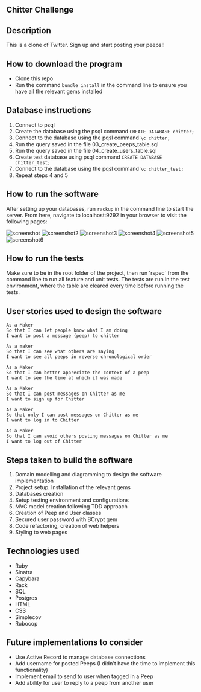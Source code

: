 ## Chitter Challenge

Description
-------

This is a clone of Twitter. Sign up and start posting your peeps!!

How to download the program
----

* Clone this repo
* Run the command `bundle install` in the command line to ensure you have all the relevant gems installed

Database instructions
----

1. Connect to psql
2. Create the database using the psql command `CREATE DATABASE chitter;`
3. Connect to the database using the pqsl command `\c chitter;`
4. Run the query saved in the file 03_create_peeps_table.sql
5. Run the query saved in the file 04_create_users_table.sql
6. Create test database using psql command `CREATE DATABASE chitter_test;`
7. Connect to the database using the pqsl command `\c chitter_test;`
8. Repeat steps 4 and 5

How to run the software
-----
After setting up your databases, run `rackup` in the command line to start the server. From here, navigate to localhost:9292 in your browser to visit the following pages:

![screenshot](https://github.com/valentina-maggio/chitter-challenge/blob/main/public/screenshots/01_welcome.png?raw=true)
![screenshot2](https://github.com/valentina-maggio/chitter-challenge/blob/main/public/screenshots/02_sign_in.png?raw=true)
![screenshot3](https://github.com/valentina-maggio/chitter-challenge/blob/main/public/screenshots/03_sign_up.png?raw=true)
![screenshot4](https://github.com/valentina-maggio/chitter-challenge/blob/main/public/screenshots/04_chitter_page.png?raw=true)
![screenshot5](https://github.com/valentina-maggio/chitter-challenge/blob/main/public/screenshots/05_new_peep.png?raw=true)
![screenshot6](https://github.com/valentina-maggio/chitter-challenge/blob/main/public/screenshots/06_sign_out.png?raw=true)

How to run the tests
-----
Make sure to be in the root folder of the project, then run 'rspec' from the command line to run all feature and unit tests. 
The tests are run in the test environment, where the table are cleared every time before running the tests.

User stories used to design the software
-------

```
As a Maker
So that I can let people know what I am doing  
I want to post a message (peep) to chitter

As a maker
So that I can see what others are saying  
I want to see all peeps in reverse chronological order

As a Maker
So that I can better appreciate the context of a peep
I want to see the time at which it was made

As a Maker
So that I can post messages on Chitter as me
I want to sign up for Chitter

As a Maker
So that only I can post messages on Chitter as me
I want to log in to Chitter

As a Maker
So that I can avoid others posting messages on Chitter as me
I want to log out of Chitter
```

Steps taken to build the software
-------

1. Domain modelling and diagramming to design the software implementation
2. Project setup. Installation of the relevant gems
3. Databases creation
4. Setup testing environment and configurations
5. MVC model creation following TDD approach
6. Creation of Peep and User classes
7. Secured user password with BCrypt gem
8. Code refactoring, creation of web helpers
9. Styling to web pages

Technologies used
-----
* Ruby
* Sinatra
* Capybara
* Rack
* SQL
* Postgres
* HTML
* CSS
* Simplecov
* Rubocop

Future implementations to consider
-----
* Use Active Record to manage database connections
* Add username for posted Peeps (I didn't have the time to implement this functionality)
* Implement email to send to user when tagged in a Peep
* Add ability for user to reply to a peep from another user


